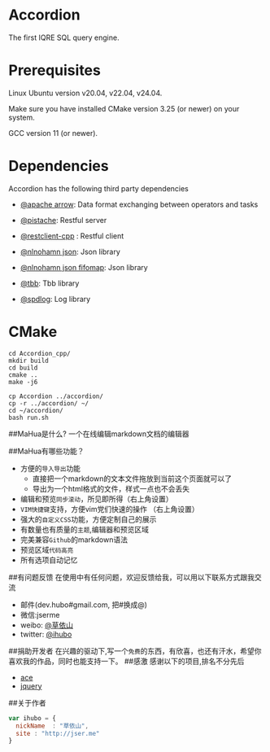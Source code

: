 # Accordion

The first IQRE SQL query engine.

# Prerequisites

Linux Ubuntu version v20.04, v22.04, v24.04.

Make sure you have installed CMake version 3.25 (or newer) on your system. 

GCC version 11 (or newer).



# Dependencies

Accordion has the following third party dependencies

* [@apache arrow](https://github.com/apache/arrow): Data format exchanging between operators and tasks 

* [@pistache](https://github.com/pistacheio/pistache): Restful server

* [@restclient-cpp](https://github.com/mrtazz/restclient-cpp) : Restful client

* [@nlnohamn json](https://github.com/nlohmann/json): Json library

* [@nlnohamn json fifomap](https://github.com/nlohmann/fifo_map): Json library

* [@tbb](https://github.com/oneapi-src/oneTBB): Tbb library

* [@spdlog](https://github.com/gabime/spdlog): Log library


# CMake
```
cd Accordion_cpp/
mkdir build
cd build
cmake ..
make -j6

cp Accordion ../accordion/
cp -r ../accordion/ ~/
cd ~/accordion/
bash run.sh
```






##MaHua是什么?
一个在线编辑markdown文档的编辑器

##MaHua有哪些功能？

* 方便的`导入导出`功能
    *  直接把一个markdown的文本文件拖放到当前这个页面就可以了
    *  导出为一个html格式的文件，样式一点也不会丢失
* 编辑和预览`同步滚动`，所见即所得（右上角设置）
* `VIM快捷键`支持，方便vim党们快速的操作 （右上角设置）
* 强大的`自定义CSS`功能，方便定制自己的展示
* 有数量也有质量的`主题`,编辑器和预览区域
* 完美兼容`Github`的markdown语法
* 预览区域`代码高亮`
* 所有选项自动记忆

##有问题反馈
在使用中有任何问题，欢迎反馈给我，可以用以下联系方式跟我交流

* 邮件(dev.hubo#gmail.com, 把#换成@)
* 微信:jserme
* weibo: [@草依山](http://weibo.com/ihubo)
* twitter: [@ihubo](http://twitter.com/ihubo)

##捐助开发者
在兴趣的驱动下,写一个`免费`的东西，有欣喜，也还有汗水，希望你喜欢我的作品，同时也能支持一下。
##感激
感谢以下的项目,排名不分先后

* [ace](http://ace.ajax.org/)
* [jquery](http://jquery.com)

##关于作者

```javascript
var ihubo = {
  nickName  : "草依山",
  site : "http://jser.me"
}
```
